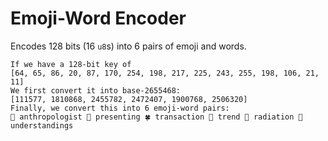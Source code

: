 # Emoji-Word Encoder

Encodes 128 bits (16 `u8`s) into 6 pairs of emoji and words.

```text
If we have a 128-bit key of 
[64, 65, 86, 20, 87, 170, 254, 198, 217, 225, 243, 255, 198, 106, 21, 11]
We first convert it into base-2655468:
[111577, 1810868, 2455782, 2472407, 1900768, 2506320]
Finally, we convert this into 6 emoji-word pairs:
🚂 anthropologist 🦢 presenting 🍀 transaction 📝 trend 🐼 radiation 🧵 understandings
```
